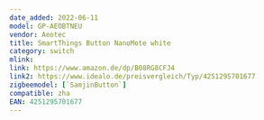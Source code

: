 ```yaml
---
date_added: 2022-06-11
model: GP-AEOBTNEU
vendor: Aeotec
title: SmartThings Button NanoMote white
category: switch
mlink: 
link: https://www.amazon.de/dp/B08RG8CFJ4
link2: https://www.idealo.de/preisvergleich/Typ/4251295701677
zigbeemodel: [`SamjinButton`]
compatible: zha
EAN: 4251295701677
---
```




